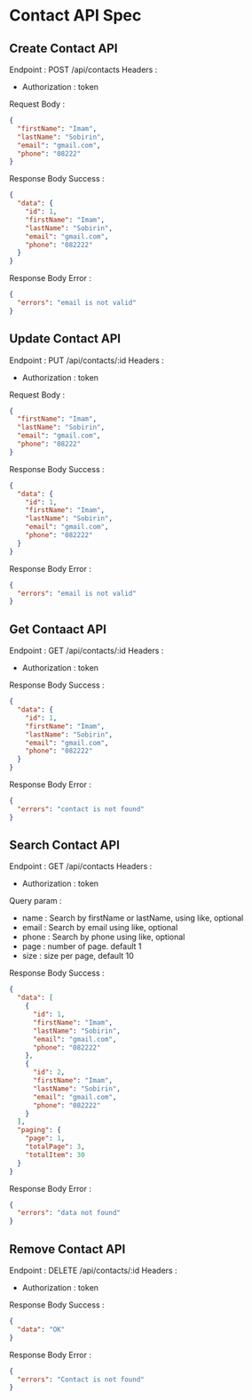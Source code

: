 # Contact API Spec

## Create Contact API

Endpoint : POST /api/contacts
Headers :

- Authorization : token

Request Body :

```json
{
  "firstName": "Imam",
  "lastName": "Sobirin",
  "email": "gmail.com",
  "phone": "08222"
}
```

Response Body Success :

```json
{
  "data": {
    "id": 1,
    "firstName": "Imam",
    "lastName": "Sobirin",
    "email": "gmail.com",
    "phone": "082222"
  }
}
```

Response Body Error :

```json
{
  "errors": "email is not valid"
}
```

## Update Contact API

Endpoint : PUT /api/contacts/:id
Headers :

- Authorization : token

Request Body :

```json
{
  "firstName": "Imam",
  "lastName": "Sobirin",
  "email": "gmail.com",
  "phone": "08222"
}
```

Response Body Success :

```json
{
  "data": {
    "id": 1,
    "firstName": "Imam",
    "lastName": "Sobirin",
    "email": "gmail.com",
    "phone": "082222"
  }
}
```

Response Body Error :

```json
{
  "errors": "email is not valid"
}
```

## Get Contaact API

Endpoint : GET /api/contacts/:id
Headers :

- Authorization : token

Response Body Success :

```json
{
  "data": {
    "id": 1,
    "firstName": "Imam",
    "lastName": "Sobirin",
    "email": "gmail.com",
    "phone": "082222"
  }
}
```

Response Body Error :

```json
{
  "errors": "contact is not found"
}
```

## Search Contact API

Endpoint : GET /api/contacts
Headers :

- Authorization : token

Query param :

- name : Search by firstName or lastName, using like, optional
- email : Search by email using like, optional
- phone : Search by phone using like, optional
- page : number of page. default 1
- size : size per page, default 10

Response Body Success :

```json
{
  "data": [
    {
      "id": 1,
      "firstName": "Imam",
      "lastName": "Sobirin",
      "email": "gmail.com",
      "phone": "082222"
    },
    {
      "id": 2,
      "firstName": "Imam",
      "lastName": "Sobirin",
      "email": "gmail.com",
      "phone": "082222"
    }
  ],
  "paging": {
    "page": 1,
    "totalPage": 3,
    "totalItem": 30
  }
}
```

Response Body Error :

```json
{
  "errors": "data not found"
}
```

## Remove Contact API

Endpoint : DELETE /api/contacts/:id
Headers :

- Authorization : token

Response Body Success :

```json
{
  "data": "OK"
}
```

Response Body Error :

```json
{
  "errors": "Contact is not found"
}
```
